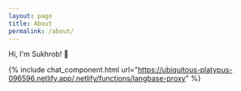 ```yaml
---
layout: page
title: About
permalink: /about/
---
```


Hi, I'm Sukhrob! 👋

{% include chat_component.html url="https://ubiquitous-platypus-096596.netlify.app/.netlify/functions/langbase-proxy" %}